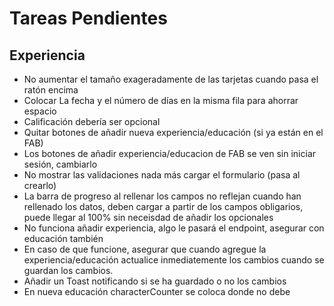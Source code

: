 # Tareas Pendientes

## Experiencia

- No aumentar el tamaño exageradamente de las tarjetas cuando pasa el ratón encima
- Colocar La fecha y el número de días en la misma fila para ahorrar espacio
- Calificación debería ser opcional
- Quitar botones de añadir nueva experiencia/educación (si ya están en el FAB)
- Los botones de añadir experiencia/educacion de FAB se ven sin iniciar sesión, cambiarlo
- No mostrar las validaciones nada más cargar el formulario (pasa al crearlo)
- La barra de progreso al rellenar los campos no reflejan cuando han rellenado los datos, deben cargar a partir de los campos obligarios, puede llegar al 100% sin neceisdad de añadir los opcionales
- No funciona añadir experiencia, algo le pasará el endpoint, asegurar con educación también
- En caso de que funcione, asegurar que cuando agregue la experiencia/educación actualice inmediatemente los cambios cuando se guardan los cambios.
- Añadir un Toast notificando si se ha guardado o no los cambios
- En nueva educación characterCounter se coloca donde no debe
